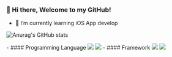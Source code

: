### 👋 Hi there, Welcome to my GitHub!
  
- 🌱 I’m currently learning iOS App develop
  
![Anurag's GitHub stats](https://github-readme-stats.vercel.app/api?username=bo1126&hide=contribs)  
<!--[![Top Langs](https://github-readme-stats.vercel.app/api/top-langs/?username=BO1126&layout=compact&hide=jupyter_notebook)](https://github.com/BO1126/github-readme-stats) --!>
   
   
- #### Programming Language  
  <img src="https://img.shields.io/badge/-Swift-FA7343?style=flat-square&logo=Swift&logoColor=white"/></a> 
  <img src="https://img.shields.io/badge/Python-3766AB?style=flat-square&logo=Python&logoColor=white"/></a> 

- #### Framework  
  <img src="https://img.shields.io/badge/Xcode-147EFB?style=flat-square&logo=Xcode&logoColor=white"/></a> 
  <img src="https://img.shields.io/badge/Git-F05032?style=flat-square&logo=Git&logoColor=white"/></a> 
  
  
  
